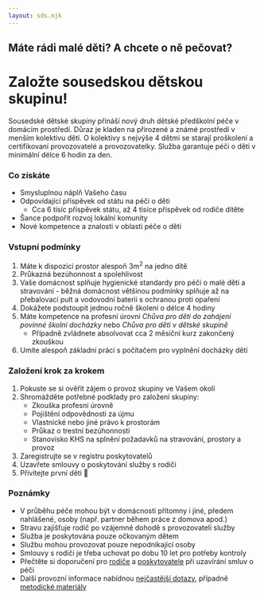 ```yaml
---
layout: sds.njk
---
```


## Máte rádi malé děti? A chcete o ně pečovat?

# Založte sousedskou dětskou skupinu!

Sousedské dětské skupiny přináší nový druh dětské předškolní péče v domácím prostředí. Důraz je kladen na přirozené a známé prostředí v menším kolektivu dětí. O kolektivy s nejvýše 4 dětmi se starají proškolení a certifikovaní provozovatelé a provozovatelky. Služba garantuje péči o děti v minimální délce 6 hodin za den.

### Co získáte
-   Smysluplnou náplň Vašeho času
-   Odpovídající příspěvek od státu na péči o děti
    -   Cca 6 tisíc příspěvek státu, až 4 tisíce příspěvek od rodiče dítěte
-   Šance podpořit rozvoj lokální komunity
-   Nové kompetence a znalosti v oblasti péče o děti

### Vstupní podmínky
1. Máte k dispozici prostor alespoň 3m<sup>2</sup> na jedno dítě
2. Průkazná bezúhonnost a spolehlivost
3. Vaše domácnost splňuje hygienické standardy pro péči o malé děti a stravování - běžná domácnost většinou podmínky splňuje až na přebalovací pult a vodovodní baterii s ochranou proti opaření
4. Dokážete podstoupit jednou ročně školení o délce 4 hodiny
5. Máte kompetence na profesní úrovni _Chůva pro děti do zahájení povinné školní docházky_ nebo _Chůva pro děti v dětské skupině_
    - Případně zvládnete absolvovat cca 2 měsíční kurz zakončený zkouškou
6. Umíte alespoň základní práci s počítačem pro vyplnění docházky dětí

### Založení krok za krokem
1. Pokuste se si ověřit zájem o provoz skupiny ve Vašem okolí
2. Shromážděte potřebné podklady pro založení skupiny:
    - Zkouška profesní úrovně
    - Pojištění odpovědnosti za újmu
    - Vlastnické nebo jiné právo k prostorám
    - Průkaz o trestní bezúhonnosti
    - Stanovisko KHS na splnění požadavků na stravování, prostory a provoz
3. Zaregistrujte se v registru poskytovatelů
4. Uzavřete smlouvy o poskytování služby s rodiči
5. Přivítejte první děti 🙂

### Poznámky
-   V průběhu péče mohou být v domácnosti přítomny i jiné, předem nahlášené, osoby (např. partner během práce z domova apod.)
-   Stravu zajišťuje rodič po vzájemné dohodě s provozovateli služby
-   Služba je poskytována pouze očkovaným dětem
-   Službu mohou provozovat pouze nepodnikající osoby
-   Smlouvy s rodiči je třeba uchovat po dobu 10 let pro potřeby kontroly
-   Přečtěte si doporučení pro [rodiče](https://www.mpsv.cz/documents/20142/225508/Doporu%C4%8Den%C3%AD+pro+rodi%C4%8De+k+uzav%C3%ADr%C3%A1n%C3%AD+smluv+v+d%C4%9Btsk%C3%A9+skupin%C4%9B_16.3.pdf) a [poskytovatele](https://www.mpsv.cz/documents/20142/225508/Doporuceni_uzavirani_smlyuv_v_DS.pdf) při uzavírání smluv o péči
-   Další provozní informace nabídnou [nejčastější dotazy](https://www.mpsv.cz/web/cz/odpovedi-a-nejcastejsi-dotazy), případně [metodické materiály](https://www.mpsv.cz/web/cz/metodicke-materialy)
